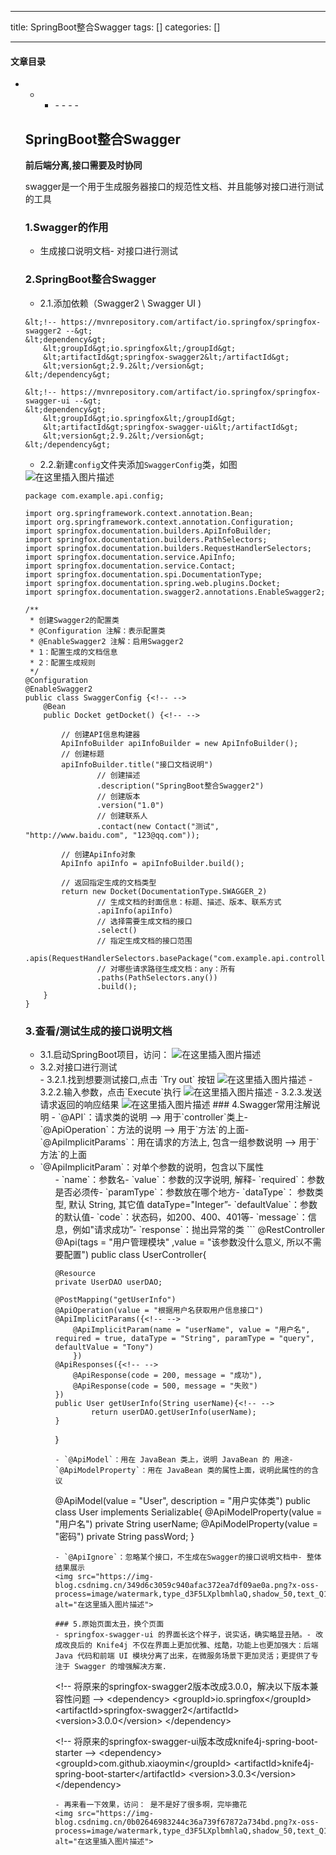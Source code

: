 
--- 
title:  SpringBoot整合Swagger 
tags: []
categories: [] 

---


#### 文章目录
- - <ul><li>- - - - 


## SpringBoot整合Swagger

>  
 **前后端分离,接口需要及时协同** 


>  
 swagger是一个用于生成服务器接口的规范性文档、并且能够对接口进行测试的工具 


### 1.Swagger的作用
- 生成接口说明文档- 对接口进行测试
### 2.SpringBoot整合Swagger
- 2.1.添加依赖（Swagger2 \ Swagger UI )
```
&lt;!-- https://mvnrepository.com/artifact/io.springfox/springfox-swagger2 --&gt;
&lt;dependency&gt;
    &lt;groupId&gt;io.springfox&lt;/groupId&gt;
    &lt;artifactId&gt;springfox-swagger2&lt;/artifactId&gt;
    &lt;version&gt;2.9.2&lt;/version&gt;
&lt;/dependency&gt;

&lt;!-- https://mvnrepository.com/artifact/io.springfox/springfox-swagger-ui --&gt;
&lt;dependency&gt;
    &lt;groupId&gt;io.springfox&lt;/groupId&gt;
    &lt;artifactId&gt;springfox-swagger-ui&lt;/artifactId&gt;
    &lt;version&gt;2.9.2&lt;/version&gt;
&lt;/dependency&gt;

```
- 2.2.新建`config`文件夹添加`SwaggerConfig`类，如图
<img src="https://img-blog.csdnimg.cn/ef5c95cb6c5b435f8fcc00e95e09073c.png?x-oss-process=image/watermark,type_d3F5LXplbmhlaQ,shadow_50,text_Q1NETiBA5L2g55qE5rOq5Li254Or5Lyk5oiR55qE6IS4,size_20,color_FFFFFF,t_70,g_se,x_16#pic_center" alt="在这里插入图片描述">

```
package com.example.api.config;

import org.springframework.context.annotation.Bean;
import org.springframework.context.annotation.Configuration;
import springfox.documentation.builders.ApiInfoBuilder;
import springfox.documentation.builders.PathSelectors;
import springfox.documentation.builders.RequestHandlerSelectors;
import springfox.documentation.service.ApiInfo;
import springfox.documentation.service.Contact;
import springfox.documentation.spi.DocumentationType;
import springfox.documentation.spring.web.plugins.Docket;
import springfox.documentation.swagger2.annotations.EnableSwagger2;

/**
 * 创建Swagger2的配置类
 * @Configuration 注解：表示配置类
 * @EnableSwagger2 注解：启用Swagger2
 * 1：配置生成的文档信息
 * 2：配置生成规则
 */
@Configuration
@EnableSwagger2
public class SwaggerConfig {<!-- -->
    @Bean
    public Docket getDocket() {<!-- -->

        // 创建API信息构建器
        ApiInfoBuilder apiInfoBuilder = new ApiInfoBuilder();
        // 创建标题
        apiInfoBuilder.title("接口文档说明")
                // 创建描述
                .description("SpringBoot整合Swagger2")
                // 创建版本
                .version("1.0")
                // 创建联系人
                .contact(new Contact("测试", "http://www.baidu.com", "123@qq.com"));

        // 创建ApiInfo对象
        ApiInfo apiInfo = apiInfoBuilder.build();

        // 返回指定生成的文档类型
        return new Docket(DocumentationType.SWAGGER_2)
                // 生成文档的封面信息：标题、描述、版本、联系方式
                .apiInfo(apiInfo)
                // 选择需要生成文档的接口
                .select()
                // 指定生成文档的接口范围
                .apis(RequestHandlerSelectors.basePackage("com.example.api.controller"))
                // 对哪些请求路径生成文档：any：所有
                .paths(PathSelectors.any())
                .build();
    }
}

```

### 3.查看/测试生成的接口说明文档
-  3.1.启动SpringBoot项目，访问： <img src="https://img-blog.csdnimg.cn/43fc46b969da418d8f2d2abc24afc786.png?x-oss-process=image/watermark,type_d3F5LXplbmhlaQ,shadow_50,text_Q1NETiBA5L2g55qE5rOq5Li254Or5Lyk5oiR55qE6IS4,size_20,color_FFFFFF,t_70,g_se,x_16#pic_center" alt="在这里插入图片描述"> <li> 3.2.对接口进行测试 
  <ul>-  3.2.1.找到想要测试接口,点击 `Try out` 按钮 <img src="https://img-blog.csdnimg.cn/51282d6e258d4f9b967c67135f31adeb.png?x-oss-process=image/watermark,type_d3F5LXplbmhlaQ,shadow_50,text_Q1NETiBA5L2g55qE5rOq5Li254Or5Lyk5oiR55qE6IS4,size_20,color_FFFFFF,t_70,g_se,x_16#pic_center" alt="在这里插入图片描述"> -  3.2.2.输入参数，点击`Execute`执行 <img src="https://img-blog.csdnimg.cn/1a2b7d8dde1647f38f9870c18f8c9fb3.png?x-oss-process=image/watermark,type_d3F5LXplbmhlaQ,shadow_50,text_Q1NETiBA5L2g55qE5rOq5Li254Or5Lyk5oiR55qE6IS4,size_20,color_FFFFFF,t_70,g_se,x_16#pic_center" alt="在这里插入图片描述"> -  3.2.3.发送请求返回的响应结果 <img src="https://img-blog.csdnimg.cn/47ccd45e884f4de1b748b80a2ca7a7b9.png?x-oss-process=image/watermark,type_d3F5LXplbmhlaQ,shadow_50,text_Q1NETiBA5L2g55qE5rOq5Li254Or5Lyk5oiR55qE6IS4,size_20,color_FFFFFF,t_70,g_se,x_16#pic_center" alt="在这里插入图片描述"> 
### 4.Swagger常用注解说明
- `@API`：请求类的说明 —&gt; 用于`controller`类上- `@ApiOperation`：方法的说明 —&gt; 用于`方法`的上面- `@ApiImplicitParams`：用在请求的方法上, 包含一组参数说明 —&gt; 用于`方法`的上面<li>`@ApiImplicitParam`：对单个参数的说明，包含以下属性 
  <ul>- `name`：参数名- `value`：参数的汉字说明, 解释- `required`：参数是否必须传- `paramType`：参数放在哪个地方- `dataType`： 参数类型, 默认 String, 其它值 dataType="Integer”- `defaultValue`：参数的默认值- `code`：状态码，如200、400、401等- `message`：信息，例如"请求成功”- `response`：抛出异常的类
```
@RestController
@Api(tags = "用户管理模块" ,value = "该参数没什么意义, 所以不需要配置")
public class UserController{<!-- -->

	@Resource
    private UserDAO userDAO;

    @PostMapping("getUserInfo")
	@ApiOperation(value = "根据用户名获取用户信息接口")
	@ApiImplicitParams({<!-- -->
       	@ApiImplicitParam(name = "userName", value = "用户名", required = true, dataType = "String", paramType = "query", defaultValue = "Tony")
  		})
	@ApiResponses({<!-- -->
		@ApiResponse(code = 200, message = "成功"),
       	@ApiResponse(code = 500, message = "失败")
   	})
	public User getUserInfo(String userName){<!-- -->
			return userDAO.getUserInfo(userName);
	}
}

```
- `@ApiModel`：用在 JavaBean 类上，说明 JavaBean 的 用途- `@ApiModelProperty`：用在 JavaBean 类的属性上面，说明此属性的的含议
```
@ApiModel(value = "User", description = "用户实体类")
public class User implements Serializable{<!-- -->
	@ApiModelProperty(value = "用户名")
	private String userName;
    @ApiModelProperty(value = "密码")
	private String passWord;
}

```
- `@ApiIgnore`：忽略某个接口，不生成在Swagger的接口说明文档中- 整体结果展示
<img src="https://img-blog.csdnimg.cn/349d6c3059c940afac372ea7df09ae0a.png?x-oss-process=image/watermark,type_d3F5LXplbmhlaQ,shadow_50,text_Q1NETiBA5L2g55qE5rOq5Li254Or5Lyk5oiR55qE6IS4,size_20,color_FFFFFF,t_70,g_se,x_16#pic_center" alt="在这里插入图片描述">

### 5.原始页面太丑，换个页面
- springfox-swagger-ui 的界面长这个样子，说实话，确实略显丑陋。- 改成改良后的 Knife4j 不仅在界面上更加优雅、炫酷，功能上也更加强大：后端 Java 代码和前端 UI 模块分离了出来，在微服务场景下更加灵活；更提供了专注于 Swagger 的增强解决方案.
```
&lt;!-- 将原来的springfox-swagger2版本改成3.0.0，解决以下版本兼容性问题 --&gt;
&lt;dependency&gt;
    &lt;groupId&gt;io.springfox&lt;/groupId&gt;
    &lt;artifactId&gt;springfox-swagger2&lt;/artifactId&gt;
    &lt;version&gt;3.0.0&lt;/version&gt;
&lt;/dependency&gt;

&lt;!-- 将原来的springfox-swagger-ui版本改成knife4j-spring-boot-starter --&gt;
&lt;dependency&gt;
    &lt;groupId&gt;com.github.xiaoymin&lt;/groupId&gt;
    &lt;artifactId&gt;knife4j-spring-boot-starter&lt;/artifactId&gt;
    &lt;version&gt;3.0.3&lt;/version&gt;
&lt;/dependency&gt;

```
- 再来看一下效果，访问： 是不是好了很多啊，完毕撒花
<img src="https://img-blog.csdnimg.cn/0b02646983244c36a739f67872a734bd.png?x-oss-process=image/watermark,type_d3F5LXplbmhlaQ,shadow_50,text_Q1NETiBA5L2g55qE5rOq5Li254Or5Lyk5oiR55qE6IS4,size_20,color_FFFFFF,t_70,g_se,x_16#pic_center" alt="在这里插入图片描述">

